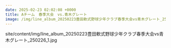 ```yaml
---
date: 2025-02-23 02:02:08 +0000
title: Aチーム　春季大会　vs.青木グレート
image: /img/line_album_20250223豊田軟式野球少年クラブ春季大会vs青木グレート_250226_1.jpg
---
```

site/content/img/line_album_20250223豊田軟式野球少年クラブ春季大会vs青木グレート_250226_1.jpg
